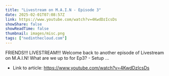 ```yaml
---
title: "Livestream on M.A.I.N - Episode 3"
date: 2025-02-01T07:08:57Z
link: https://www.youtube.com/watch?v=4KwdDzIcsDs
showShare: false
showReadTime: false
thumbnail: images/misc.png
tags: ["nedinthecloud.com"]
---
```

FRIENDS!!! LIVESTREAM!!!     Welcome back to another episode of Livestream on M.A.I.N! What are we up to for Ep3? - Setup ...

- Link to article: https://www.youtube.com/watch?v=4KwdDzIcsDs
